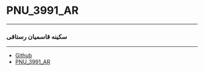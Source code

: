 # PNU_3991_AR 
--------------
### سکینه قاسمیان رستاقی 

---
- [Github](https://github.com/sakineh-ghasemian)
- [PNU_3991_AR](https://github.com/sakineh-ghasemian/PNU_3991_AR)
